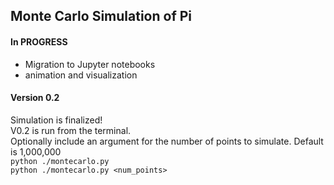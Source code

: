 ## Monte Carlo Simulation of Pi

#### In PROGRESS
- Migration to Jupyter notebooks
- animation and visualization

#### Version 0.2
Simulation is finalized!  
V0.2 is run from the terminal.  
Optionally include an argument for the number of points to simulate. Default is 1,000,000  
`python ./montecarlo.py`   
`python ./montecarlo.py <num_points>`
    
